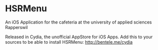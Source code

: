 HSRMenu
=======

An iOS Application for the cafeteria at the university of applied sciences Rapperswil

Released in Cydia, the unofficial AppStore for iOS Apps. Add this to your sources to be able to install HSRMenu: http://bentele.me/cydia
